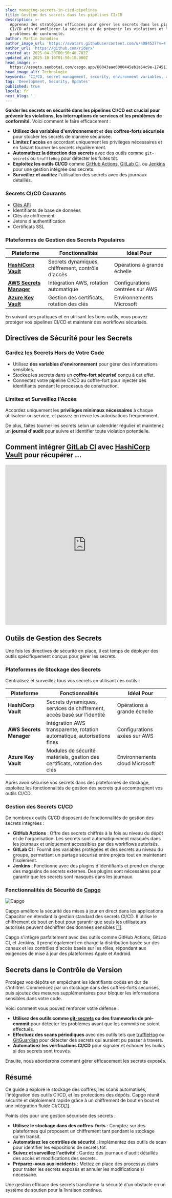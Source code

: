 ```yaml
---
slug: managing-secrets-in-cicd-pipelines
title: Gestion des secrets dans les pipelines CI/CD
description: >-
  Apprenez des stratégies efficaces pour gérer les secrets dans les pipelines
  CI/CD afin d'améliorer la sécurité et de prévenir les violations et les
  problèmes de conformité.
author: Martin Donadieu
author_image_url: 'https://avatars.githubusercontent.com/u/4084527?v=4'
author_url: 'https://github.com/riderx'
created_at: 2025-04-20T00:50:40.782Z
updated_at: 2025-10-10T01:50:18.000Z
head_image: >-
  https://assets.seobotai.com/capgo.app/68043aae6000445eb1a64c9e-1745110261303.jpg
head_image_alt: Technologie
keywords: 'CI/CD, secret management, security, environment variables, automated scanning'
tag: 'Development, Security, Updates'
published: true
locale: fr
next_blog: ''
---
```

**Garder les secrets en sécurité dans les pipelines CI/CD est crucial pour prévenir les violations, les interruptions de services et les problèmes de conformité.** Voici comment le faire efficacement :

-   **Utilisez des variables d'environnement** et **des coffres-forts sécurisés** pour stocker les secrets de manière sécurisée.
-   **Limitez l'accès** en accordant uniquement les privilèges nécessaires et en faisant tourner les secrets régulièrement.
-   **Automatisez la détection des secrets** avec des outils comme `git-secrets` ou `truffleHog` pour détecter les fuites tôt.
-   **Exploitez les outils CI/CD** comme [GitHub Actions](https://docs.github.com/actions), [GitLab CI](https://docs.gitlab.com/ee/ci/), ou [Jenkins](https://www.jenkins.io/) pour une gestion intégrée des secrets.
-   **Surveillez et auditez** l'utilisation des secrets avec des journaux détaillés.

### Secrets CI/CD Courants

-   [Clés API](https://capgo.app/docs/webapp/api-keys/)
-   Identifiants de base de données
-   Clés de chiffrement
-   Jetons d'authentification
-   Certificats SSL

### Plateformes de Gestion des Secrets Populaires

| Plateforme | Fonctionnalités | Idéal Pour |
| --- | --- | --- |
| **[HashiCorp Vault](https://www.hashicorp.com/products/vault)** | Secrets dynamiques, chiffrement, contrôle d'accès | Opérations à grande échelle |
| **[AWS Secrets Manager](https://docs.aws.amazon.com/secretsmanager/)** | Intégration AWS, rotation automatique | Configurations centrées sur AWS |
| **[Azure Key Vault](https://learn.microsoft.com/en-us/azure/key-vault/)** | Gestion des certificats, rotation des clés | Environnements Microsoft |

En suivant ces pratiques et en utilisant les bons outils, vous pouvez protéger vos pipelines CI/CD et maintenir des workflows sécurisés.

## Directives de Sécurité pour les Secrets

### Gardez les Secrets Hors de Votre Code

-   Utilisez **des variables d'environnement** pour gérer des informations sensibles.
-   Stockez les secrets dans un **coffre-fort sécurisé** conçu à cet effet.
-   Connectez votre pipeline CI/CD au coffre-fort pour injecter des identifiants pendant le processus de construction.

### Limitez et Surveillez l'Accès

Accordez uniquement les **privilèges minimaux nécessaires** à chaque utilisateur ou service, et passez en revue les autorisations fréquemment.

De plus, faites tourner les secrets selon un calendrier régulier et maintenez un **journal d'audit** pour suivre et identifier toute violation potentielle.

## Comment intégrer [GitLab CI](https://docs.gitlab.com/ee/ci/) avec [HashiCorp Vault](https://www.hashicorp.com/products/vault) pour récupérer ...

<iframe src="https://www.youtube.com/embed/NsPcl4rqy9A" aria-label="YouTube video player" frameborder="0" allow="accelerometer; autoplay; clipboard-write; encrypted-media; gyroscope; picture-in-picture; web-share" referrerpolicy="strict-origin-when-cross-origin" style="width: 100%; height: 500px;" allowfullscreen></iframe>

## Outils de Gestion des Secrets

Une fois les directives de sécurité en place, il est temps de déployer des outils spécifiquement conçus pour gérer les secrets.

### Plateformes de Stockage des Secrets

Centralisez et surveillez tous vos secrets en utilisant ces outils :

| Plateforme | Fonctionnalités | Idéal Pour |
| --- | --- | --- |
| **HashiCorp Vault** | Secrets dynamiques, services de chiffrement, accès basé sur l'identité | Opérations à grande échelle |
| **AWS Secrets Manager** | Intégration AWS transparente, rotation automatique, autorisations fines | Configurations axées sur AWS |
| **Azure Key Vault** | Modules de sécurité matériels, gestion des certificats, rotation des clés | Environnements cloud Microsoft |

Après avoir sécurisé vos secrets dans des plateformes de stockage, exploitez les fonctionnalités de gestion des secrets qui accompagnent vos outils CI/CD.

### Gestion des Secrets CI/CD

De nombreux outils CI/CD disposent de fonctionnalités de gestion des secrets intégrées :

-   **GitHub Actions** : Offre des secrets chiffrés à la fois au niveau du dépôt et de l'organisation. Les secrets sont automatiquement masqués dans les journaux et uniquement accessibles par des workflows autorisés.
-   **GitLab CI** : Fournit des variables protégées et des secrets au niveau du groupe, permettant un partage sécurisé entre projets tout en maintenant l'isolement.
-   **Jenkins** : Fonctionne avec des plugins d'identifiants et prend en charge des magasins de secrets externes. Des plugins sont nécessaires pour garantir que les secrets sont masqués dans les journaux.

### Fonctionnalités de Sécurité de [Capgo](https://capgo.app/)

![Capgo](https://assets.seobotai.com/capgo.app/68043aae6000445eb1a64c9e/37a0fc028bf1f414683e8dee42eedfb0.jpg)

Capgo améliore la sécurité des mises à jour en direct dans les applications Capacitor en étendant la gestion standard des secrets CI/CD. Il utilise le chiffrement de bout en bout pour garantir que seuls les utilisateurs autorisés peuvent déchiffrer des données sensibles [\[1\]](https://capgo.app/).

Capgo s'intègre parfaitement avec des outils comme GitHub Actions, GitLab CI, et Jenkins. Il prend également en charge la distribution basée sur des canaux et les contrôles d'accès basés sur les rôles, répondant aux exigences de mise à jour des plateformes Apple et Android.

## Secrets dans le Contrôle de Version

Protégez vos dépôts en empêchant les identifiants codés en dur de s'infiltrer. Commencez par un stockage dans des coffres-forts sécurisés, puis ajoutez des mesures supplémentaires pour bloquer les informations sensibles dans votre code.

Voici comment vous pouvez renforcer votre défense :

-   **Utilisez des outils comme [git-secrets](https://github.com/awslabs/git-secrets) ou des frameworks de pré-commit** pour détecter les problèmes avant que les commits ne soient effectués.
-   **Effectuez des scans périodiques** avec des outils tels que [truffleHog](https://github.com/trufflesecurity/trufflehog) ou [GitGuardian](https://www.gitguardian.com/) pour détecter des secrets qui auraient pu passer à travers.
-   **Automatisez les vérifications CI/CD** pour signaler et échouer les builds si des secrets sont trouvés.

Ensuite, nous aborderons comment gérer efficacement les secrets exposés.

## Résumé

Ce guide a exploré le stockage des coffres, les scans automatisés, l'intégration des outils CI/CD, et les protections des dépôts. Capgo réunit sécurité et déploiement rapide grâce à un chiffrement de bout en bout et une intégration fluide CI/CD[\[1\]](https://capgo.app/).

Points clés pour une gestion sécurisée des secrets :

-   **Utilisez le stockage dans des coffres-forts** : Comptez sur des plateformes qui proposent un chiffrement tant pendant le stockage qu'en transit.
-   **Automatisez les contrôles de sécurité** : Implémentez des outils de scan pour identifier les expositions de secrets tôt.
-   **Suivez et surveillez l'activité** : Gardez des journaux d'audit détaillés des accès et modifications des secrets.
-   **Préparez-vous aux incidents** : Mettez en place des processus clairs pour traiter les secrets exposés et annuler les modifications si nécessaire.

Une gestion efficace des secrets transforme la sécurité d'un obstacle en un système de soutien pour la livraison continue.
